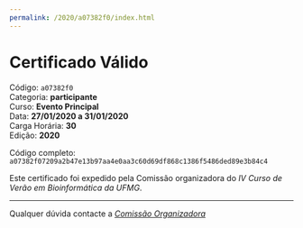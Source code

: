 ```yaml
---
permalink: /2020/a07382f0/index.html
---
```


# Certificado Válido

Código: `a07382f0`<br>
Categoria: **participante**<br>
Curso: **Evento Principal**<br>
Data: **27/01/2020 a 31/01/2020**<br>
Carga Horária: **30**<br>
Edição: **2020**<br>


Código completo: `a07382f07209a2b47e13b97aa4e0aa3c60d69df868c1386f5486ded89e3b84c4`


Este certificado foi expedido pela Comissão organizadora do *IV Curso de Verão em Bioinformática da UFMG*.

----

Qualquer dúvida contacte a [_Comissão Organizadora_](<mailto:cursobioinfoufmg@gmail.com$subject=[Certificados]>)

